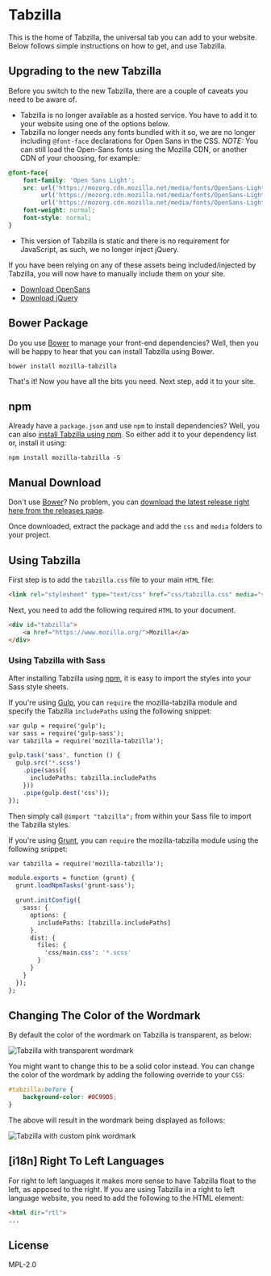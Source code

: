 # Tabzilla

This is the home of Tabzilla, the universal tab you can add to your website. Below
follows simple instructions on how to get, and use Tabzilla.

## Upgrading to the new Tabzilla

Before you switch to the new Tabzilla, there are a couple of caveats you need to be
aware of.

- Tabzilla is no longer available as a hosted service. You have to add it to your
website using one of the options below.
- Tabzilla no longer needs any fonts bundled with it so, we are no longer including
`@font-face` declarations for Open Sans in the CSS. *NOTE:* You can still load
the Open-Sans fonts using the Mozilla CDN, or another CDN of your choosing, for example:

```CSS
@font-face{
    font-family: 'Open Sans Light';
	src: url('https://mozorg.cdn.mozilla.net/media/fonts/OpenSans-Light-webfont.eot?#iefix') format('embedded-opentype'),
         url('https://mozorg.cdn.mozilla.net/media/fonts/OpenSans-Light-webfont.woff') format('woff'),
         url('https://mozorg.cdn.mozilla.net/media/fonts/OpenSans-Light-webfont.ttf') format('truetype');
    font-weight: normal;
    font-style: normal;
}
```

- This version of Tabzilla is static and there is no requirement for JavaScript,
as such, we no longer inject jQuery.

If you have been relying on any of these assets being included/injected by Tabzilla,
you will now have to manually include them on your site.

* [Download OpenSans](https://www.mozilla.org/styleguide/communications/typefaces/)
* [Download jQuery](https://jquery.com/)

## Bower Package

Do you use [Bower](http://bower.io/) to manage your front-end dependencies? Well, then you will be
happy to hear that you can install Tabzilla using Bower.

```Shell
bower install mozilla-tabzilla
```

That's it! Now you have all the bits you need. Next step, add it to your site.

## npm

Already have a `package.json` and use `npm` to install dependencies? Well, you can also [install Tabzilla
using npm](https://www.npmjs.com/package/mozilla-tabzilla). So either add it to your dependency list
or, install it using:

```Shell
npm install mozilla-tabzilla -S
```

## Manual Download

Don't use [Bower](http://bower.io/)? No problem, you can [download the latest release right here from the releases page](https://github.com/mozilla/tabzilla/releases).

Once downloaded, extract the package and add the `css` and `media` folders to your
project.

## Using Tabzilla

First step is to add the `tabzilla.css` file to your main `HTML` file:

```HTML
<link rel="stylesheet" type="text/css" href="css/tabzilla.css" media="screen" />
```

Next, you need to add the following required `HTML` to your document.

```HTML
<div id="tabzilla">
    <a href="https://www.mozilla.org/">Mozilla</a>
</div>
```

### Using Tabzilla with Sass

After installing Tabzilla using [npm](#npm), it is easy to import the styles into your Sass style sheets.

If you're using [Gulp](http://gulpjs.com), you can `require` the mozilla-tabzilla module and specify the Tabzilla `includePaths` using the following snippet:

```sass
var gulp = require('gulp');
var sass = require('gulp-sass');
var tabzilla = require('mozilla-tabzilla');

gulp.task('sass', function () {
  gulp.src('*.scss')
    .pipe(sass({
      includePaths: tabzilla.includePaths
    }))
    .pipe(gulp.dest('css'));
});
```

Then simply call `@import "tabzilla";` from within your Sass file to import the Tabzilla styles.

If you're using [Grunt](http://gruntjs.com), you can `require` the mozilla-tabzilla module using the following snippet:

```sass
var tabzilla = require('mozilla-tabzilla');

module.exports = function (grunt) {
  grunt.loadNpmTasks('grunt-sass');

  grunt.initConfig({
    sass: {
      options: {
        includePaths: [tabzilla.includePaths]
      },
      dist: {
        files: {
          'css/main.css': '*.scss'
        }
      }
    }
  });
};
```

## Changing The Color of the Wordmark

By default the color of the wordmark on Tabzilla is transparent, as below:

![Tabzilla with transparent wordmark](https://raw.github.com/mozilla/tabzilla/master/docs-assets/transparent.png)

You might want to change this to be a solid color instead. You can change
the color of the wordmark by adding the following override to your `CSS`:

```CSS
#tabzilla:before {
    background-color: #0C99D5;
}
```

The above will result in the wordmark being displayed as follows:

![Tabzilla with custom pink wordmark](https://raw.github.com/mozilla/tabzilla/master/docs-assets/default.png)

## [i18n] Right To Left Languages

For right to left languages it makes more sense to have Tabzilla float to the left, as apposed to the right. If you are using Tabzilla in a right to left language website, you need to add the following to the HTML element:

```HTML
<html dir="rtl">
...
```

## License
MPL-2.0
